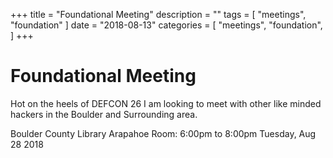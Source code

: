 +++
title = "Foundational Meeting"
description = ""
tags = [
    "meetings",
    "foundation"
]
date = "2018-08-13"
categories = [
    "meetings",
    "foundation",
]
+++

# Foundational Meeting

Hot on the heels of DEFCON 26 I am looking to meet with other like minded
hackers in the Boulder and Surrounding area.

Boulder County Library
Arapahoe Room: 6:00pm to 8:00pm Tuesday, Aug 28 2018

